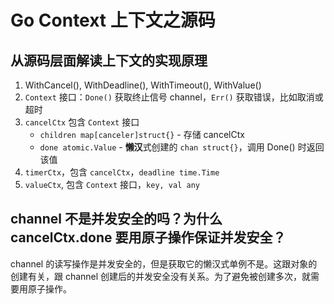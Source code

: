 # Go Context 上下文之源码

## 从源码层面解读上下文的实现原理

1. WithCancel(), WithDeadline(), WithTimeout(), WithValue()
2. `Context` 接口：`Done()` 获取终止信号 channel，`Err()` 获取错误，比如取消或超时
3. `cancelCtx` 包含 `Context` 接口
    - `children map[canceler]struct{}` - 存储 cancelCtx
    - `done atomic.Value` - **懒汉**式创建的 `chan struct{}`，调用 Done() 时返回该值
4. `timerCtx`，包含 `cancelCtx`，`deadline time.Time`
5. `valueCtx`, 包含 `Context` 接口，`key, val any`

## channel 不是并发安全的吗？为什么 cancelCtx.done 要用原子操作保证并发安全？

channel 的读写操作是并发安全的，但是获取它的懒汉式单例不是。这跟对象的创建有关，跟 channel 创建后的并发安全没有关系。为了避免被创建多次，就需要用原子操作。
    